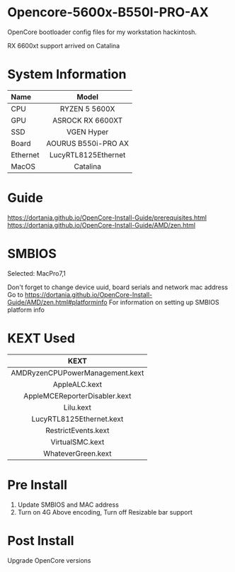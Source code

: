 # Opencore-5600x-B550I-PRO-AX

OpenCore bootloader config files for my workstation hackintosh.

RX 6600xt support arrived on Catalina

# System Information

| Name          | Model               |
| :------------ |:------------------: |
| CPU           | RYZEN 5 5600X       |
| GPU           | ASROCK RX 6600XT    |
| SSD           | VGEN Hyper          |
| Board         | AOURUS B550i-PRO AX |
| Ethernet      | LucyRTL8125Ethernet |
| MacOS         | Catalina            |

# Guide

https://dortania.github.io/OpenCore-Install-Guide/prerequisites.html https://dortania.github.io/OpenCore-Install-Guide/AMD/zen.html

# SMBIOS

Selected: MacPro7,1

Don't forget to change device uuid, board serials and network mac address Go to https://dortania.github.io/OpenCore-Install-Guide/AMD/zen.html#platforminfo For information on setting up SMBIOS platform info

# KEXT Used

| KEXT                              |
| :-----------------------------:   |
| AMDRyzenCPUPowerManagement.kext   |
| AppleALC.kext                     |
| AppleMCEReporterDisabler.kext     |
| Lilu.kext                         |
| LucyRTL8125Ethernet.kext          |
| RestrictEvents.kext               |
| VirtualSMC.kext                   |
| WhateverGreen.kext                |


# Pre Install
1. Update SMBIOS and MAC address
2. Turn on 4G Above encoding, Turn off Resizable bar support

# Post Install
Upgrade OpenCore versions




